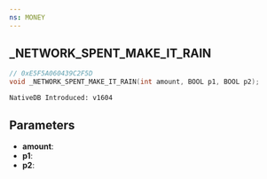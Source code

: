 ```yaml
---
ns: MONEY
---
```

## _NETWORK_SPENT_MAKE_IT_RAIN

```c
// 0xE5F5A060439C2F5D
void _NETWORK_SPENT_MAKE_IT_RAIN(int amount, BOOL p1, BOOL p2);
```

```
NativeDB Introduced: v1604
```

## Parameters
* **amount**:
* **p1**:
* **p2**:
